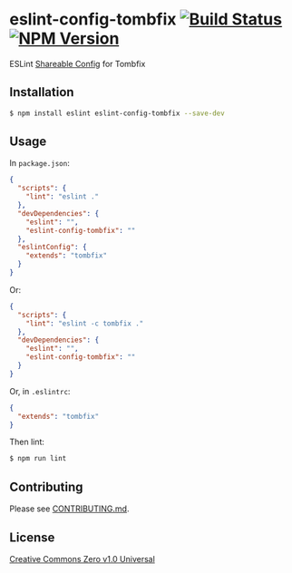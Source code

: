 # eslint-config-tombfix [![Build Status](https://api.travis-ci.org/tombfix/eslint-config.svg?branch=master)](https://travis-ci.org/tombfix/eslint-config) [![NPM Version](https://img.shields.io/npm/v/eslint-config-tombfix.svg)](https://npmjs.org/package/eslint-config-tombfix)

ESLint [Shareable Config](http://eslint.org/docs/developer-guide/shareable-configs) for Tombfix

## Installation

``` sh
$ npm install eslint eslint-config-tombfix --save-dev
```

## Usage

In `package.json`:

``` json
{
  "scripts": {
    "lint": "eslint ."
  },
  "devDependencies": {
    "eslint": "",
    "eslint-config-tombfix": ""
  },
  "eslintConfig": {
    "extends": "tombfix"
  }
}
```

Or:

``` json
{
  "scripts": {
    "lint": "eslint -c tombfix ."
  },
  "devDependencies": {
    "eslint": "",
    "eslint-config-tombfix": ""
  }
}
```

Or, in `.eslintrc`:

``` json
{
  "extends": "tombfix"
}
```

Then lint:

``` sh
$ npm run lint
```

## Contributing

Please see [CONTRIBUTING.md](/CONTRIBUTING.md).

## License

[Creative Commons Zero v1.0 Universal](https://creativecommons.org/publicdomain/zero/1.0/)
